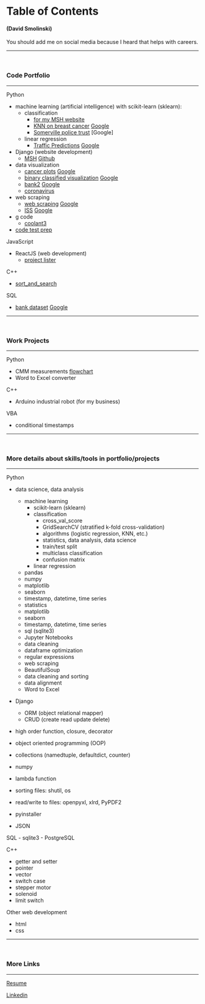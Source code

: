 # **Table of Contents**
#### (David Smolinski)
You should add me on social media because I heard that helps with careers.
___
<br>

### **Code Portfolio**
___

Python

- machine learning (artificial intelligence) with scikit-learn (sklearn):
    - classification
        - [for my MSH website](https://github.com/DavidSmolinski/portfolio/blob/master/machine%20learning/happiness.ipynb)
        - [KNN on breast cancer](https://github.com/DavidSmolinski/portfolio/blob/master/machine%20learning/machine_learning_bc.ipynb)  [Google](https://colab.research.google.com/drive/16evW7ZgGegf7W-fx_NeSp27EM0BmhZlh)
        - [Somerville police trust](https://github.com/DavidSmolinski/portfolio/blob/master/machine%20learning/Somerville%20police%20trust.ipynb)  [Google]
    - linear regression
        - [Traffic Predictions](https://github.com/DavidSmolinski/portfolio/blob/master/machine%20learning/traffic.ipynb)  [Google](https://colab.research.google.com/drive/1J24SykFvNO2pnZvEU_-BiIaQHjS_reTi)
- Django (website development)
    - [MSH](https://moresomervillehappinessapp.herokuapp.com/home)  [Github](https://github.com/DavidSmolinski/portfolio/tree/master/websites/msh)  
- data visualization
    - [cancer plots](https://github.com/DavidSmolinski/portfolio/blob/master/cancer%20data%20analysis%20without%20machine%20learning/cancer_plots.ipynb)  [Google](https://colab.research.google.com/drive/1q5nwWg51bin0lnY6EQ6xl2LAa36vTgx-)
    - [binary classified visualization](https://github.com/DavidSmolinski/portfolio/blob/master/cancer%20data%20analysis%20without%20machine%20learning/binary_classified_visualization.ipynb)  [Google](https://colab.research.google.com/drive/17yfQZhAT-GUHUESiU6oankrbHxrjvy3w)
    - [bank2](https://github.com/DavidSmolinski/portfolio/blob/master/pandas%20matplotlib/bank2.ipynb)  [Google](https://colab.research.google.com/drive/1UahtJqPc7MdqgTBnQlZ9zcGZ7ZU4ZZ9r)
    - [coronavirus](https://github.com/DavidSmolinski/portfolio/blob/master/data%20visualization/coronavirus.ipynb)
- web scraping
    - [web scraping](https://github.com/DavidSmolinski/portfolio/blob/master/web%20scraping%20bees/web%20scraping.ipynb)  [Google](https://colab.research.google.com/drive/1IOfmLkJk3S0uBk_-g6jQOH1yrG7tZmFq)
    - [ISS](https://github.com/DavidSmolinski/portfolio/blob/master/space%20station%20distance/iss_dist.ipynb)  [Google](https://colab.research.google.com/drive/1tEuKVdb2ucalepqh-CDI43qqtL87ELy6)
- g code
    - [coolant3](https://github.com/DavidSmolinski/portfolio/blob/master/change_m8/coolant3.py) 
- [code test prep](https://github.com/DavidSmolinski/portfolio/tree/master/python_prepare_for_code_tests)

JavaScript

- ReactJS (web development)
    - [project lister]()
    
C++

- [sort_and_search](https://github.com/DavidSmolinski/portfolio/tree/master/C%2B%2B/sort_and_search) 

SQL

- [bank dataset](https://github.com/DavidSmolinski/portfolio/blob/master/SQL%20CSV%20Pandas%20Python%20Project/bank.ipynb)  [Google](https://colab.research.google.com/drive/1Q6DH7iTorqIEtB42ddTV8mGVSFFTGt6x#scrollTo=7JtWERPhPPOG)  

___
<br>

### **Work Projects**
___

Python

- CMM measurements [flowchart](https://drive.google.com/file/d/1ZXXQr_sRHcxXa7fGgBZX1LvO-symZtQ8/view)
- Word to Excel converter

C++

- Arduino industrial robot (for my business)

VBA

- conditional timestamps

___
<br>

### **More details about skills/tools in portfolio/projects**
___

Python

- data science, data analysis
    - machine learning
        - scikit-learn (sklearn)
        - classification
            - cross_val_score
            - GridSearchCV (stratified k-fold cross-validation)
            - algorithms (logistic regression, KNN, etc.)
            - statistics, data analysis, data science
            - train/test split
            - multiclass classification
            - confusion matrix
        - linear regression
    - pandas
    - numpy
    - matplotlib
    - seaborn
    - timestamp, datetime, time series
    - statistics
    - matplotlib
    - seaborn
    - timestamp, datetime, time series
    - sql (sqlite3)
    - Jupyter Notebooks
    - data cleaning
    - dataframe optimization
    - regular expressions
    - web scraping
    - BeautifulSoup
    - data cleaning and sorting
    - data alignment
    - Word to Excel

- Django
    - ORM (object relational mapper)
    - CRUD (create read update delete)
- high order function, closure, decorator
- object oriented programming (OOP)
- collections (namedtuple, defaultdict, counter)
- numpy
- lambda function
- sorting files: shutil, os
- read/write to files: openpyxl, xlrd, PyPDF2
- pyinstaller
- JSON


SQL 
    - sqlite3
    - PostgreSQL

C++

- getter and setter
- pointer
- vector
- switch case
- stepper motor
- solenoid
- limit switch

Other web development
- html
- css

___
<br>

### **More Links**
___

[Resume](https://docs.google.com/document/d/1NmaSZmUnfOo0ZlQYJZyDy648Fhi-4z7evU47rpatxZ4) 

[Linkedin](https://www.linkedin.com/in/david-smolinski-96933050/) 
